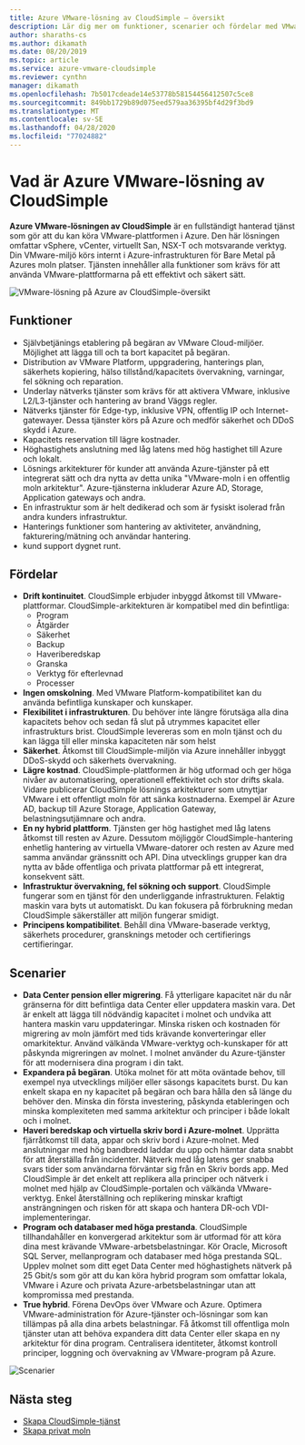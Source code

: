 ```yaml
---
title: Azure VMware-lösning av CloudSimple – översikt
description: Lär dig mer om funktioner, scenarier och fördelar med VMware-lösningar på Azure av CloudSimple-tjänsten.
author: sharaths-cs
ms.author: dikamath
ms.date: 08/20/2019
ms.topic: article
ms.service: azure-vmware-cloudsimple
ms.reviewer: cynthn
manager: dikamath
ms.openlocfilehash: 7b5017cdeade14e53778b58154456412507c5ce8
ms.sourcegitcommit: 849bb1729b89d075eed579aa36395bf4d29f3bd9
ms.translationtype: MT
ms.contentlocale: sv-SE
ms.lasthandoff: 04/28/2020
ms.locfileid: "77024882"
---
```

# <a name="what-is-azure-vmware-solution-by-cloudsimple"></a>Vad är Azure VMware-lösning av CloudSimple

**Azure VMware-lösningen av CloudSimple** är en fullständigt hanterad tjänst som gör att du kan köra VMware-plattformen i Azure. Den här lösningen omfattar vSphere, vCenter, virtuellt San, NSX-T och motsvarande verktyg. Din VMware-miljö körs internt i Azure-infrastrukturen för Bare Metal på Azures moln platser. Tjänsten innehåller alla funktioner som krävs för att använda VMware-plattformarna på ett effektivt och säkert sätt.

![VMware-lösning på Azure av CloudSimple-översikt](media/azure-vmware-solution-by-cloudsimple.png)

## <a name="features"></a>Funktioner

* Självbetjänings etablering på begäran av VMware Cloud-miljöer. Möjlighet att lägga till och ta bort kapacitet på begäran.
* Distribution av VMware Platform, uppgradering, hanterings plan, säkerhets kopiering, hälso tillstånd/kapacitets övervakning, varningar, fel sökning och reparation.
* Underlay nätverks tjänster som krävs för att aktivera VMware, inklusive L2/L3-tjänster och hantering av brand Väggs regler.
* Nätverks tjänster för Edge-typ, inklusive VPN, offentlig IP och Internet-gatewayer. Dessa tjänster körs på Azure och medför säkerhet och DDoS skydd i Azure.
* Kapacitets reservation till lägre kostnader.
* Höghastighets anslutning med låg latens med hög hastighet till Azure och lokalt.
* Lösnings arkitekturer för kunder att använda Azure-tjänster på ett integrerat sätt och dra nytta av detta unika "VMware-moln i en offentlig moln arkitektur". Azure-tjänsterna inkluderar Azure AD, Storage, Application gateways och andra.
* En infrastruktur som är helt dedikerad och som är fysiskt isolerad från andra kunders infrastruktur.
* Hanterings funktioner som hantering av aktiviteter, användning, fakturering/mätning och användar hantering.
* kund support dygnet runt.

## <a name="benefits"></a>Fördelar

* **Drift kontinuitet**. CloudSimple erbjuder inbyggd åtkomst till VMware-plattformar. CloudSimple-arkitekturen är kompatibel med din befintliga:
    * Program
    * Åtgärder
    * Säkerhet
    * Backup
    * Haveriberedskap
    * Granska
    * Verktyg för efterlevnad
    * Processer
* **Ingen omskolning**. Med VMware Platform-kompatibilitet kan du använda befintliga kunskaper och kunskaper.
* **Flexibilitet i infrastrukturen**. Du behöver inte längre förutsäga alla dina kapacitets behov och sedan få slut på utrymmes kapacitet eller infrastrukturs brist. CloudSimple levereras som en moln tjänst och du kan lägga till eller minska kapaciteten när som helst
* **Säkerhet**. Åtkomst till CloudSimple-miljön via Azure innehåller inbyggt DDoS-skydd och säkerhets övervakning.
* **Lägre kostnad**. CloudSimple-plattformen är hög utformad och ger höga nivåer av automatisering, operationell effektivitet och stor drifts skala. Vidare publicerar CloudSimple lösnings arkitekturer som utnyttjar VMware i ett offentligt moln för att sänka kostnaderna. Exempel är Azure AD, backup till Azure Storage, Application Gateway, belastningsutjämnare och andra.
* **En ny hybrid plattform**. Tjänsten ger hög hastighet med låg latens åtkomst till resten av Azure. Dessutom möjliggör CloudSimple-hantering enhetlig hantering av virtuella VMware-datorer och resten av Azure med samma användar gränssnitt och API. Dina utvecklings grupper kan dra nytta av både offentliga och privata plattformar på ett integrerat, konsekvent sätt.
* **Infrastruktur övervakning, fel sökning och support**. CloudSimple fungerar som en tjänst för den underliggande infrastrukturen. Felaktig maskin vara byts ut automatiskt. Du kan fokusera på förbrukning medan CloudSimple säkerställer att miljön fungerar smidigt.
* **Principens kompatibilitet**. Behåll dina VMware-baserade verktyg, säkerhets procedurer, gransknings metoder och certifierings certifieringar.

## <a name="scenarios"></a>Scenarier

* **Data Center pension eller migrering**. Få ytterligare kapacitet när du når gränserna för ditt befintliga data Center eller uppdatera maskin vara. Det är enkelt att lägga till nödvändig kapacitet i molnet och undvika att hantera maskin varu uppdateringar. Minska risken och kostnaden för migrering av moln jämfört med tids krävande konverteringar eller omarkitektur. Använd välkända VMware-verktyg och-kunskaper för att påskynda migreringen av molnet. I molnet använder du Azure-tjänster för att modernisera dina program i din takt.
* **Expandera på begäran**. Utöka molnet för att möta oväntade behov, till exempel nya utvecklings miljöer eller säsongs kapacitets burst. Du kan enkelt skapa en ny kapacitet på begäran och bara hålla den så länge du behöver den. Minska din första investering, påskynda etableringen och minska komplexiteten med samma arkitektur och principer i både lokalt och i molnet.
* **Haveri beredskap och virtuella skriv bord i Azure-molnet**. Upprätta fjärråtkomst till data, appar och skriv bord i Azure-molnet. Med anslutningar med hög bandbredd laddar du upp och hämtar data snabbt för att återställa från incidenter. Nätverk med låg latens ger snabba svars tider som användarna förväntar sig från en Skriv bords app. Med CloudSimple är det enkelt att replikera alla principer och nätverk i molnet med hjälp av CloudSimple-portalen och välkända VMware-verktyg. Enkel återställning och replikering minskar kraftigt ansträngningen och risken för att skapa och hantera DR-och VDI-implementeringar.
* **Program och databaser med höga prestanda**. CloudSimple tillhandahåller en konvergerad arkitektur som är utformad för att köra dina mest krävande VMware-arbetsbelastningar. Kör Oracle, Microsoft SQL Server, mellanprogram och databaser med höga prestanda SQL. Upplev molnet som ditt eget Data Center med höghastighets nätverk på 25 Gbit/s som gör att du kan köra hybrid program som omfattar lokala, VMware i Azure och privata Azure-arbetsbelastningar utan att kompromissa med prestanda.
* **True hybrid**. Förena DevOps över VMware och Azure. Optimera VMware-administration för Azure-tjänster och-lösningar som kan tillämpas på alla dina arbets belastningar. Få åtkomst till offentliga moln tjänster utan att behöva expandera ditt data Center eller skapa en ny arkitektur för dina program. Centralisera identiteter, åtkomst kontroll principer, loggning och övervakning av VMware-program på Azure.

![Scenarier](media/cloudsimple-scenarios.png)

## <a name="next-steps"></a>Nästa steg

* [Skapa CloudSimple-tjänst](quickstart-create-cloudsimple-service.md)
* [Skapa privat moln](quickstart-create-private-cloud.md)
